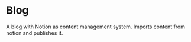 # Blog
A blog with Notion as content management system. Imports content from notion and publishes it.
